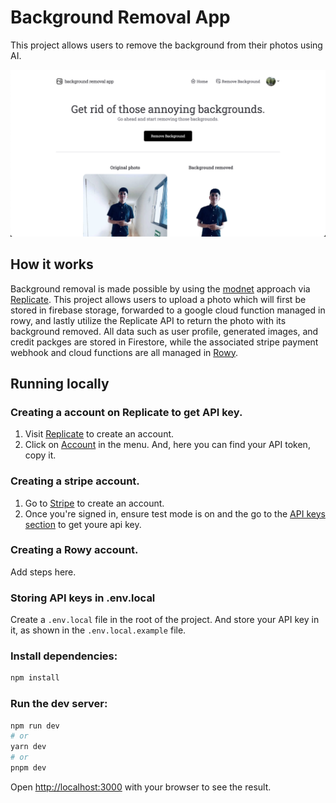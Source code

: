 # Background Removal App

This project allows users to remove the background from their photos using AI.

[![Remove Background App](./public/screenshot.png)](https://rodgetech.com/)

## How it works

Background removal is made possible by using the [modnet](https://github.com/pollinations/modnet) approach via [Replicate](https://replicate.com/). This project allows users to upload a photo which will first be stored in firebase storage, forwarded to a google cloud function managed in rowy, and lastly utilize the Replicate API to return the photo with its background removed. All data such as user profile, generated images, and credit packges are stored in Firestore, while the associated stripe payment webhook and cloud functions are all managed in [Rowy](https://rowy.io/).

## Running locally

### Creating a account on Replicate to get API key.

1. Visit [Replicate](https://replicate.com/) to create an account.
2. Click on [Account](https://replicate.com/account) in the menu. And, here you can find your API token, copy it.

### Creating a stripe account.

1. Go to [Stripe](https://stripe.com/) to create an account.
2. Once you're signed in, ensure test mode is on and the go to the [API keys section](https://dashboard.stripe.com/test/apikeys) to get youre api key.

### Creating a Rowy account.
Add steps here.

### Storing API keys in .env.local

Create a `.env.local` file in the root of the project. And store your API key in it, as shown in the `.env.local.example` file.

### Install dependencies:

```bash
npm install
```

### Run the dev server:

```bash
npm run dev
# or
yarn dev
# or
pnpm dev
```

Open [http://localhost:3000](http://localhost:3000) with your browser to see the result.
